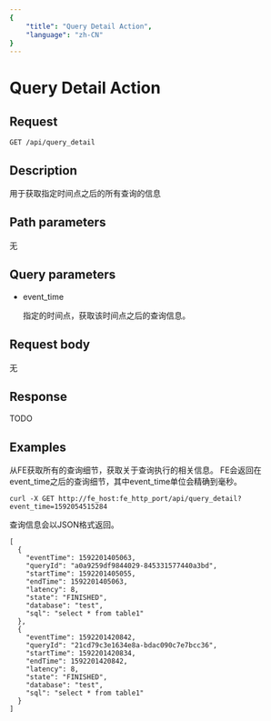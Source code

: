 ```yaml
---
{
    "title": "Query Detail Action",
    "language": "zh-CN"
}
---
```


<!-- 
Licensed to the Apache Software Foundation (ASF) under one
or more contributor license agreements.  See the NOTICE file
distributed with this work for additional information
regarding copyright ownership.  The ASF licenses this file
to you under the Apache License, Version 2.0 (the
"License"); you may not use this file except in compliance
with the License.  You may obtain a copy of the License at

  http://www.apache.org/licenses/LICENSE-2.0

Unless required by applicable law or agreed to in writing,
software distributed under the License is distributed on an
"AS IS" BASIS, WITHOUT WARRANTIES OR CONDITIONS OF ANY
KIND, either express or implied.  See the License for the
specific language governing permissions and limitations
under the License.
-->

# Query Detail Action

## Request

`GET /api/query_detail`

## Description

用于获取指定时间点之后的所有查询的信息
    
## Path parameters

无

## Query parameters

* event_time

    指定的时间点，获取该时间点之后的查询信息。
    
## Request body

无

## Response

TODO
    
## Examples

从FE获取所有的查询细节，获取关于查询执行的相关信息。
FE会返回在event_time之后的查询细节，其中event_time单位会精确到毫秒。

```
curl -X GET http://fe_host:fe_http_port/api/query_detail?event_time=1592054515284
```

查询信息会以JSON格式返回。
```
[
  {
    "eventTime": 1592201405063,
    "queryId": "a0a9259df9844029-845331577440a3bd",
    "startTime": 1592201405055,
    "endTime": 1592201405063,
    "latency": 8,
    "state": "FINISHED",
    "database": "test",
    "sql": "select * from table1"
  },
  {
    "eventTime": 1592201420842,
    "queryId": "21cd79c3e1634e8a-bdac090c7e7bcc36",
    "startTime": 1592201420834,
    "endTime": 1592201420842,
    "latency": 8,
    "state": "FINISHED",
    "database": "test",
    "sql": "select * from table1"
  }
]
